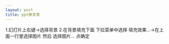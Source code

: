 ```yaml
---
layout: post
title: ppt换背景
---
```


1.幻灯片上右键->选择背景
2.在背景填充下面 下拉菜单中选择 填充效果...->在上面一行里选择图片 然后 选择图片... 点确定
